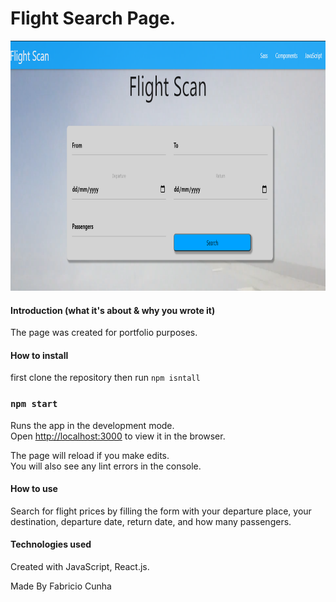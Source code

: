# Flight Search Page.



<img src="images/Capture.PNG" alt="drawing" width="700" height="400"/>


#### Introduction (what it's about & why you wrote it)
 The page was created for portfolio purposes.

#### How to install

first clone the repository then run `npm isntall`

### `npm start`

Runs the app in the development mode.<br />
Open [http://localhost:3000](http://localhost:3000) to view it in the browser.

The page will reload if you make edits.<br />
You will also see any lint errors in the console.

#### How to use
Search for flight prices by filling the form with your departure place, your destination, departure date, return date, and how many passengers.

#### Technologies used
Created with JavaScript, React.js.

Made By Fabricio Cunha



